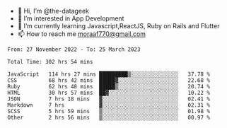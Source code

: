 - 👋 Hi, I’m @the-datageek
- 👀 I’m interested in App Development
- 🌱 I’m currently learning Javascript,ReactJS, Ruby on Rails and Flutter
- 📫 How to reach me moraaf770@gmail.com

<!---
the-datageek/the-datageek is a ✨ special ✨ repository because its `README.md` (this file) appears on your GitHub profile.
You can click the Preview link to take a look at your changes.
--->
<!--START_SECTION:waka-->

```text
From: 27 November 2022 - To: 25 March 2023

Total Time: 302 hrs 54 mins

JavaScript   114 hrs 27 mins █████████▒░░░░░░░░░░░░░░░   37.78 %
CSS          68 hrs 42 mins  █████▓░░░░░░░░░░░░░░░░░░░   22.68 %
Ruby         62 hrs 48 mins  █████▒░░░░░░░░░░░░░░░░░░░   20.74 %
HTML         30 hrs 57 mins  ██▓░░░░░░░░░░░░░░░░░░░░░░   10.22 %
JSON         7 hrs 18 mins   ▓░░░░░░░░░░░░░░░░░░░░░░░░   02.41 %
Markdown     7 hrs           ▓░░░░░░░░░░░░░░░░░░░░░░░░   02.31 %
SCSS         5 hrs 59 mins   ▒░░░░░░░░░░░░░░░░░░░░░░░░   01.98 %
Other        2 hrs 56 mins   ▒░░░░░░░░░░░░░░░░░░░░░░░░   00.97 %
```

<!--END_SECTION:waka-->

